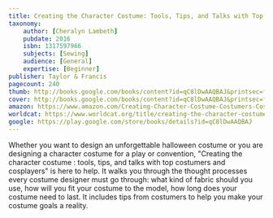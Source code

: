 ```yaml
---
title: Creating the Character Costume: Tools, Tips, and Talks with Top Costumers and Cosplayers
taxonomy:
	author: [Cheralyn Lambeth]
	pubdate: 2016
	isbn: 1317597966
	subjects: [Sewing]
	audience: [General]
	expertise: [Beginner]
publisher: Taylor & Francis
pagecount: 240
thumb: http://books.google.com/books/content?id=qC8lDwAAQBAJ&printsec=frontcover&img=1&zoom=2&edge=curl&imgtk=AFLRE70XpCyE-0rVaZuVvV7UfIHlqpXXI9yWX_EZhS8Ig_hFMQtWa8fTAxXRhL7lK7HQOghHfTpnVx1bf39F8Cz4qxKONrtQFatOiAysJ3RWref9oqooh2Fg7QiFLJoeiwmr40oZYrV0&source=gbs_api
cover: http://books.google.com/books/content?id=qC8lDwAAQBAJ&printsec=frontcover&img=1&zoom=6&edge=curl&imgtk=AFLRE72h3aMoLfF9FtdCLypC3AqinShmkhp6g9WBcae_jRvholNLePG0mGbwkT78CM6Ho51NkrN1nqe320wPZSKMMQrcBxSXaSYArbw4gpe5oOnPAJ0WoUzAgwGFvo8kZZQ9jr3sc4QU&source=gbs_api
amazon: https://www.amazon.com/Creating-Character-Costume-Costumers-Cosplayers/dp/1138472921/ref=sr_1_1?keywords=Creating+the+character+costume+%3A+tools%2C+tips%2C+and+talks+with+top+costumers+and+cosplayers&qid=1570650158&sr=8-1
worldcat: https://www.worldcat.org/title/creating-the-character-costume-tools-tips-and-talks-with-top-costumers-and-cosplayers/oclc/1019620569&referer=brief_results
google: https://play.google.com/store/books/details?id=qC8lDwAAQBAJ
---
```

Whether you want to design an  unforgettable halloween costume or you are designing a character costume for a play or convention, "Creating the character costume : tools, tips, and talks with top costumers and cosplayers" is here to help.  It walks you through the thought processes every costume designer must go through: what kind of fabric should you use, how will you fit your costume to the model, how long does your costume need to last.  It includes tips from costumers to help you make your costume goals a reality.